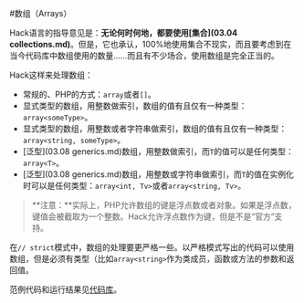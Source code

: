 #数组（Arrays）

Hack语言的指导意见是：**无论何时何地，都要使用[集合](03.04 collections.md)**。但是，它也承认，100%地使用集合不现实，而且要考虑到在当今代码库中数组使用的数量……而且有不少场合，使用数组是完全正当的。

Hack这样来处理数组：

* 常规的、PHP的方式：`array`或者`[]`。
* 显式类型的数组，用整数做索引，数组的值有且仅有一种类型：`array<someType>`。
* 显式类型的数组，用整数或者字符串做索引，数组的值有且仅有一种类型：`array<string, someType>`。
* [泛型](03.08 generics.md)数组，用整数做索引，而`T`的值可以是任何类型：`array<T>`。
* [泛型](03.08 generics.md)数组，用整数或字符串做索引，而`T`的值在实例化时可以是任何类型：`array<int, Tv>`或者`array<string, Tv>`。

>**注意：**实际上，PHP允许数组的键是浮点数或者对象。如果是浮点数，键值会被截取为一个整数。Hack允许浮点数作为键，但是不是“官方”支持。

在`// strict`模式中，数组的处理要更严格一些。以严格模式写出的代码可以使用数组，但是必须有类型（比如`array<string>`作为类成员，函数或方法的参数和返回值。

范例代码和运行结果见[代码库](http://www.rsywx.com:8080/demo/01.arrays)。